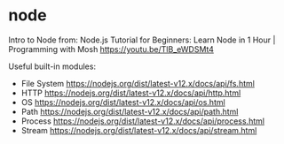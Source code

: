 # node
Intro to Node from:
Node.js Tutorial for Beginners: Learn Node in 1 Hour | Programming with Mosh
https://youtu.be/TlB_eWDSMt4

Useful built-in modules:
* File System
https://nodejs.org/dist/latest-v12.x/docs/api/fs.html
* HTTP
https://nodejs.org/dist/latest-v12.x/docs/api/http.html
* OS
https://nodejs.org/dist/latest-v12.x/docs/api/os.html
* Path
https://nodejs.org/dist/latest-v12.x/docs/api/path.html
* Process
https://nodejs.org/dist/latest-v12.x/docs/api/process.html
* Stream
https://nodejs.org/dist/latest-v12.x/docs/api/stream.html
